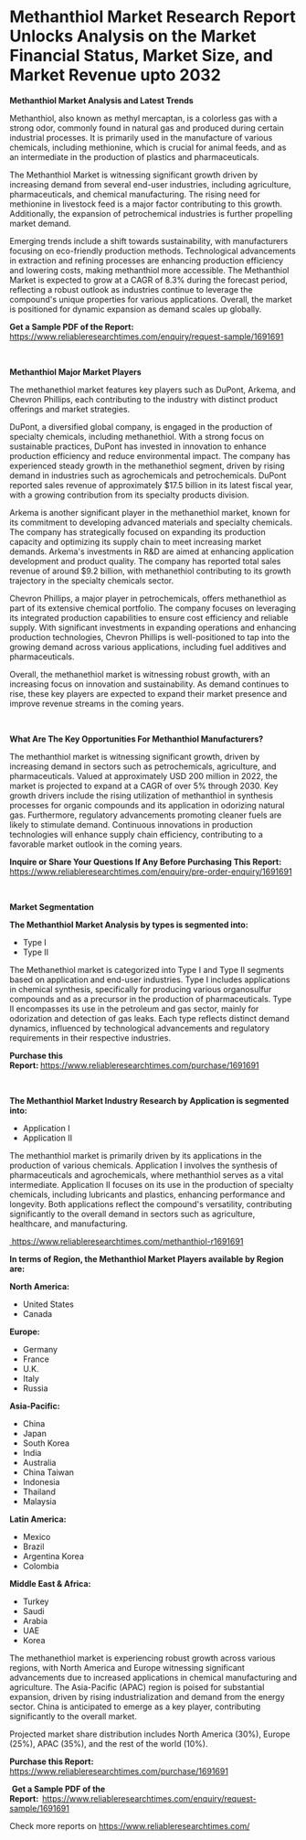<p><h1>Methanthiol Market Research Report Unlocks Analysis on the Market Financial Status, Market Size, and Market Revenue upto 2032</h1></p><p><strong>Methanthiol Market Analysis and Latest Trends</strong></p>
<p><p>Methanthiol, also known as methyl mercaptan, is a colorless gas with a strong odor, commonly found in natural gas and produced during certain industrial processes. It is primarily used in the manufacture of various chemicals, including methionine, which is crucial for animal feeds, and as an intermediate in the production of plastics and pharmaceuticals.</p><p>The Methanthiol Market is witnessing significant growth driven by increasing demand from several end-user industries, including agriculture, pharmaceuticals, and chemical manufacturing. The rising need for methionine in livestock feed is a major factor contributing to this growth. Additionally, the expansion of petrochemical industries is further propelling market demand.</p><p>Emerging trends include a shift towards sustainability, with manufacturers focusing on eco-friendly production methods. Technological advancements in extraction and refining processes are enhancing production efficiency and lowering costs, making methanthiol more accessible. The Methanthiol Market is expected to grow at a CAGR of 8.3% during the forecast period, reflecting a robust outlook as industries continue to leverage the compound's unique properties for various applications. Overall, the market is positioned for dynamic expansion as demand scales up globally.</p></p>
<p><strong>Get a Sample PDF of the Report:&nbsp;</strong> <a href="https://www.reliableresearchtimes.com/enquiry/request-sample/1691691?utm_campaign=1558&utm_medium=2&utm_source=Github&utm_content=ia&utm_term=07012025&utm_id=methanthiol">https://www.reliableresearchtimes.com/enquiry/request-sample/1691691</a></p>
<p>&nbsp;</p>
<p><strong>Methanthiol Major Market Players</strong></p>
<p><p>The methanethiol market features key players such as DuPont, Arkema, and Chevron Phillips, each contributing to the industry with distinct product offerings and market strategies.</p><p>DuPont, a diversified global company, is engaged in the production of specialty chemicals, including methanethiol. With a strong focus on sustainable practices, DuPont has invested in innovation to enhance production efficiency and reduce environmental impact. The company has experienced steady growth in the methanethiol segment, driven by rising demand in industries such as agrochemicals and petrochemicals. DuPont reported sales revenue of approximately $17.5 billion in its latest fiscal year, with a growing contribution from its specialty products division.</p><p>Arkema is another significant player in the methanethiol market, known for its commitment to developing advanced materials and specialty chemicals. The company has strategically focused on expanding its production capacity and optimizing its supply chain to meet increasing market demands. Arkema's investments in R&D are aimed at enhancing application development and product quality. The company has reported total sales revenue of around $9.2 billion, with methanethiol contributing to its growth trajectory in the specialty chemicals sector.</p><p>Chevron Phillips, a major player in petrochemicals, offers methanethiol as part of its extensive chemical portfolio. The company focuses on leveraging its integrated production capabilities to ensure cost efficiency and reliable supply. With significant investments in expanding operations and enhancing production technologies, Chevron Phillips is well-positioned to tap into the growing demand across various applications, including fuel additives and pharmaceuticals.</p><p>Overall, the methanethiol market is witnessing robust growth, with an increasing focus on innovation and sustainability. As demand continues to rise, these key players are expected to expand their market presence and improve revenue streams in the coming years.</p></p>
<p>&nbsp;</p>
<p><strong>What Are The Key Opportunities For Methanthiol Manufacturers?</strong></p>
<p><p>The methanthiol market is witnessing significant growth, driven by increasing demand in sectors such as petrochemicals, agriculture, and pharmaceuticals. Valued at approximately USD 200 million in 2022, the market is projected to expand at a CAGR of over 5% through 2030. Key growth drivers include the rising utilization of methanthiol in synthesis processes for organic compounds and its application in odorizing natural gas. Furthermore, regulatory advancements promoting cleaner fuels are likely to stimulate demand. Continuous innovations in production technologies will enhance supply chain efficiency, contributing to a favorable market outlook in the coming years.</p></p>
<p><strong>Inquire or Share Your Questions If Any Before Purchasing This Report:</strong> <a href="https://www.reliableresearchtimes.com/enquiry/pre-order-enquiry/1691691?utm_campaign=1558&utm_medium=2&utm_source=Github&utm_content=ia&utm_term=07012025&utm_id=methanthiol">https://www.reliableresearchtimes.com/enquiry/pre-order-enquiry/1691691</a></p>
<p>&nbsp;</p>
<p><strong>Market Segmentation</strong></p>
<p><strong>The Methanthiol Market Analysis by types is segmented into:</strong></p>
<p><ul><li>Type I</li><li>Type II</li></ul></p>
<p><p>The Methanethiol market is categorized into Type I and Type II segments based on application and end-user industries. Type I includes applications in chemical synthesis, specifically for producing various organosulfur compounds and as a precursor in the production of pharmaceuticals. Type II encompasses its use in the petroleum and gas sector, mainly for odorization and detection of gas leaks. Each type reflects distinct demand dynamics, influenced by technological advancements and regulatory requirements in their respective industries.</p></p>
<p><strong>Purchase this Report:&nbsp;</strong><a href="https://www.reliableresearchtimes.com/purchase/1691691?utm_campaign=1558&utm_medium=2&utm_source=Github&utm_content=ia&utm_term=07012025&utm_id=methanthiol">https://www.reliableresearchtimes.com/purchase/1691691</a></p>
<p>&nbsp;</p>
<p><strong>The Methanthiol Market Industry Research by Application is segmented into:</strong></p>
<p><ul><li>Application I</li><li>Application II</li></ul></p>
<p><p>The methanthiol market is primarily driven by its applications in the production of various chemicals. Application I involves the synthesis of pharmaceuticals and agrochemicals, where methanthiol serves as a vital intermediate. Application II focuses on its use in the production of specialty chemicals, including lubricants and plastics, enhancing performance and longevity. Both applications reflect the compound's versatility, contributing significantly to the overall demand in sectors such as agriculture, healthcare, and manufacturing.</p></p>
<p><a href="https://www.reliableresearchtimes.com/methanthiol-r1691691?utm_campaign=1558&utm_medium=2&utm_source=Github&utm_content=ia&utm_term=07012025&utm_id=methanthiol">&nbsp;https://www.reliableresearchtimes.com/methanthiol-r1691691</a></p>
<p><strong>In terms of Region, the Methanthiol Market Players available by Region are:</strong></p>
<p>
    <p> <strong> North America: </strong>
        <ul>
            <li>United States</li>
            <li>Canada</li>
        </ul>
        </p> 
    <p> <strong> Europe: </strong>
        <ul>
            <li>Germany</li>
            <li>France</li>
            <li>U.K.</li>
            <li>Italy</li>
            <li>Russia</li>
        </ul>
        </p> 
    <p> <strong> Asia-Pacific: </strong>
        <ul>
            <li>China</li>
            <li>Japan</li>
            <li>South Korea</li>
            <li>India</li>
            <li>Australia</li>
            <li>China Taiwan</li>
            <li>Indonesia</li>
            <li>Thailand</li>
            <li>Malaysia</li>
        </ul>
        </p> 
    <p> <strong> Latin America: </strong>
        <ul>
            <li>Mexico</li>
            <li>Brazil</li>
            <li>Argentina Korea</li>
            <li>Colombia</li>
        </ul>
        </p> 
    <p> <strong> Middle East & Africa: </strong>
        <ul>
            <li>Turkey</li>
            <li>Saudi</li>
            <li>Arabia</li>
            <li>UAE</li>
            <li>Korea</li>
        </ul>
    </p>
    </p>
<p><p>The methanethiol market is experiencing robust growth across various regions, with North America and Europe witnessing significant advancements due to increased applications in chemical manufacturing and agriculture. The Asia-Pacific (APAC) region is poised for substantial expansion, driven by rising industrialization and demand from the energy sector. China is anticipated to emerge as a key player, contributing significantly to the overall market. </p><p>Projected market share distribution includes North America (30%), Europe (25%), APAC (35%), and the rest of the world (10%).</p></p>
<p><strong>Purchase this Report: </strong><a href="https://www.reliableresearchtimes.com/purchase/1691691?utm_campaign=1558&utm_medium=2&utm_source=Github&utm_content=ia&utm_term=07012025&utm_id=methanthiol">https://www.reliableresearchtimes.com/purchase/1691691</a></p>
<p>&nbsp;<strong>Get a Sample PDF of the Report:&nbsp;&nbsp;</strong><a href="https://www.reliableresearchtimes.com/enquiry/request-sample/1691691?utm_campaign=1558&utm_medium=2&utm_source=Github&utm_content=ia&utm_term=07012025&utm_id=methanthiol">https://www.reliableresearchtimes.com/enquiry/request-sample/1691691</a></p>
<p><strong></strong></p>
<p>Check more reports on <a href="https://www.reliableresearchtimes.com/?utm_campaign=1558&utm_medium=2&utm_source=Github&utm_content=ia&utm_term=07012025&utm_id=methanthiol">https://www.reliableresearchtimes.com/</a></p>